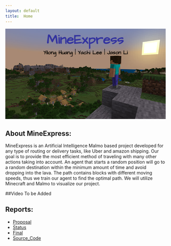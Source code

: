 ```yaml
---
layout: default
title:  Home
---
```

<p align="center">
  <img src="image/minecraft.png">
</p>

## About MineExpress:
MineExpress is an Artificial Intelligence Malmo based project developed for any type of routing or delivery tasks, like Uber and amazon shipping. Our goal is to provide the most efficient method of traveling with many other actions taking into account.  An agent that starts a random position will go to a random destination within the minimum amount of time and avoid dropping into the lava. The path contains blocks with different moving speeds, thus we train our agent to find the optimal path. We will utilize Minecraft and Malmo to visualize our project. 

##Video
To be Added

## Reports:
- [Proposal](proposal.html)
- [Status](status.html)
- [Final](final.html)
- [Source_Code](https://github.com/yachilee/herobrine)
